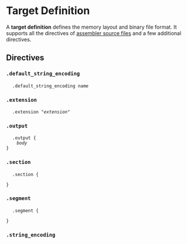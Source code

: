# Target Definition

A **target definition** defines the memory layout and binary file format. It supports all the directives of [assembler source files](Assembler-Source-File.md) and a few additional directives.

## Directives

### `.default_string_encoding`

<pre>
  <code>.default_string_encoding <em>name</em></code>
</pre>

### `.extension`

<pre>
  <code>.extension "<em>extension</em>"</code>
</pre>

### `.output`

<pre>
  <code>.output {
    <em>body</em>
}</code>
</pre>

### `.section`

<pre>
  <code>.section {
    
}</code>
</pre>

### `.segment`

<pre>
  <code>.segment {

}</code>
</pre>

### `.string_encoding`

